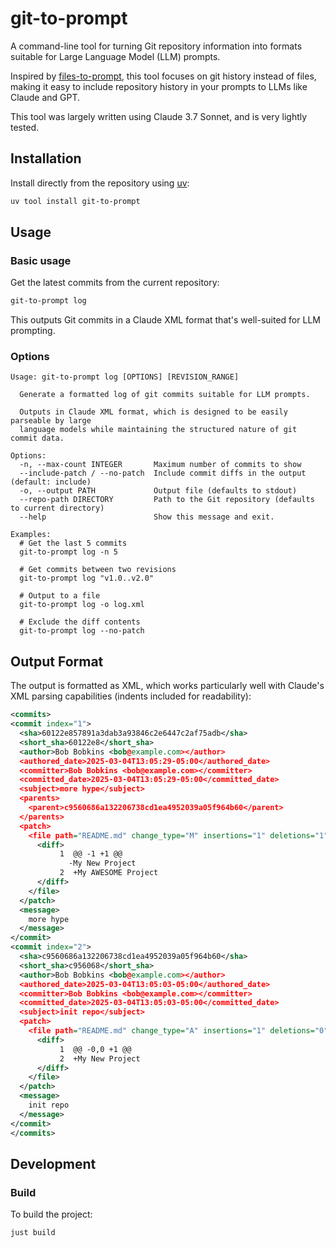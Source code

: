 # git-to-prompt

A command-line tool for turning Git repository information into formats suitable for Large Language Model (LLM) prompts.

Inspired by [files-to-prompt](https://github.com/simonw/files-to-prompt), this tool focuses on git history instead of files, making it easy to include repository history in your prompts to LLMs like Claude and GPT.

This tool was largely written using Claude 3.7 Sonnet, and is very lightly tested.

## Installation

Install directly from the repository using [uv](https://github.com/astral-sh/uv):

```bash
uv tool install git-to-prompt
```

## Usage

### Basic usage

Get the latest commits from the current repository:

```bash
git-to-prompt log
```

This outputs Git commits in a Claude XML format that's well-suited for LLM prompting.

### Options

```
Usage: git-to-prompt log [OPTIONS] [REVISION_RANGE]

  Generate a formatted log of git commits suitable for LLM prompts.

  Outputs in Claude XML format, which is designed to be easily parseable by large
  language models while maintaining the structured nature of git commit data.

Options:
  -n, --max-count INTEGER       Maximum number of commits to show
  --include-patch / --no-patch  Include commit diffs in the output (default: include)
  -o, --output PATH             Output file (defaults to stdout)
  --repo-path DIRECTORY         Path to the Git repository (defaults to current directory)
  --help                        Show this message and exit.

Examples:
  # Get the last 5 commits
  git-to-prompt log -n 5

  # Get commits between two revisions
  git-to-prompt log "v1.0..v2.0"

  # Output to a file
  git-to-prompt log -o log.xml

  # Exclude the diff contents
  git-to-prompt log --no-patch
```

## Output Format

The output is formatted as XML, which works particularly well with Claude's XML parsing capabilities (indents included for readability):

```xml
<commits>
<commit index="1">
  <sha>60122e857891a3dab3a93846c2e6447c2af75adb</sha>
  <short_sha>60122e8</short_sha>
  <author>Bob Bobkins <bob@example.com></author>
  <authored_date>2025-03-04T13:05:29-05:00</authored_date>
  <committer>Bob Bobkins <bob@example.com></committer>
  <committed_date>2025-03-04T13:05:29-05:00</committed_date>
  <subject>more hype</subject>
  <parents>
    <parent>c9560686a132206738cd1ea4952039a05f964b60</parent>
  </parents>
  <patch>
    <file path="README.md" change_type="M" insertions="1" deletions="1">
      <diff>
           1  @@ -1 +1 @@
             -My New Project
           2  +My AWESOME Project
      </diff>
    </file>
  </patch>
  <message>
    more hype
  </message>
</commit>
<commit index="2">
  <sha>c9560686a132206738cd1ea4952039a05f964b60</sha>
  <short_sha>c956068</short_sha>
  <author>Bob Bobkins <bob@example.com></author>
  <authored_date>2025-03-04T13:05:03-05:00</authored_date>
  <committer>Bob Bobkins <bob@example.com></committer>
  <committed_date>2025-03-04T13:05:03-05:00</committed_date>
  <subject>init repo</subject>
  <patch>
    <file path="README.md" change_type="A" insertions="1" deletions="0">
      <diff>
           1  @@ -0,0 +1 @@
           2  +My New Project
      </diff>
    </file>
  </patch>
  <message>
    init repo
  </message>
</commit>
</commits>
```

## Development

### Build

To build the project:

```bash
just build
```
